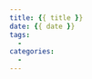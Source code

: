 ```yaml
---
title: {{ title }}
date: {{ date }}
tags:
  - 
categories:
  - 
---
```


<center><i></i></center>

![]()

<!-- more -->